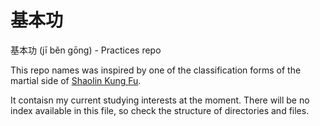 # 基本功
基本功 (jī běn gōng) - Practices repo

This repo names was inspired by one of the classification forms of 
the martial side of [Shaolin Kung Fu](https://en.wikipedia.org/wiki/Shaolin_Kung_Fu).

It contaisn my current studying interests at the moment. There will 
be no index available in this file, so check the structure of directories 
and files. 